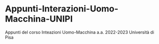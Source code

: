 # Appunti-Interazioni-Uomo-Macchina-UNIPI
Appunti del corso Inteazioni Uomo-Macchina a.a. 2022-2023 Università di Pisa
